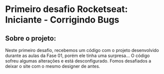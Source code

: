 # Primeiro desafio Rocketseat: Iniciante - Corrigindo Bugs
## Sobre o projeto:
Neste primeiro desafio, recebemos um código com o projeto desenvolvido durante as aulas da Fase 01, porém ele tinha uma surpresa... O código sofreu algumas alterações e está desconfigurado.
Fomos desafiados a deixar o site com o mesmo designer de antes.

